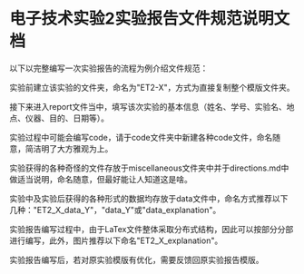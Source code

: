 # 电子技术实验2实验报告文件规范说明文档

以下以完整编写一次实验报告的流程为例介绍文件规范：

实验前建立该实验的文件夹，命名为"ET2-X"，方式为直接复制整个模版文件夹。

接下来进入report文件当中，填写该次实验的基本信息（姓名、学号、实验名、地点、仪器、目的、日期等）。

实验过程中可能会编写code，请于code文件夹中新建各种code文件，命名随意，简洁明了大方雅观为上。

实验获得的各种奇怪的文件存放于miscellaneous文件夹中并于directions.md中做适当说明，命名随意，但最好能让人知道这是啥。

实验中及实验后获得的各种形式的数据均存放于data文件中，命名方式推荐以下几种："ET2_X_data_Y"，"data_Y"或"data_explanation"。

实验报告编写过程中，由于LaTex文件整体采取分布式结构，因此可以按部分分部进行编写，此外，图片推荐以下命名"ET2_X_explanation"。

实验报告编写后，若对原实验模版有优化，需要反馈回原实验报告模版。